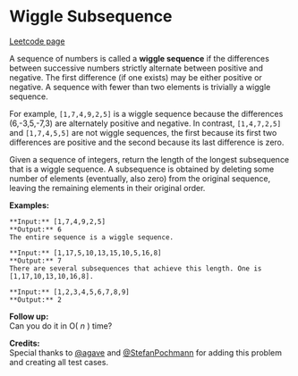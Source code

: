 # Wiggle Subsequence
[Leetcode page](https://leetcode.com/problems/wiggle-subsequence/description)

A sequence of numbers is called a **wiggle sequence** if the differences
between successive numbers strictly alternate between positive and negative.
The first difference (if one exists) may be either positive or negative. A
sequence with fewer than two elements is trivially a wiggle sequence.

For example, `[1,7,4,9,2,5]` is a wiggle sequence because the differences
(6,-3,5,-7,3) are alternately positive and negative. In contrast,
`[1,4,7,2,5]` and `[1,7,4,5,5]` are not wiggle sequences, the first because
its first two differences are positive and the second because its last
difference is zero.

Given a sequence of integers, return the length of the longest subsequence
that is a wiggle sequence. A subsequence is obtained by deleting some number
of elements (eventually, also zero) from the original sequence, leaving the
remaining elements in their original order.

**Examples:**  

    
    
    **Input:** [1,7,4,9,2,5]
    **Output:** 6
    The entire sequence is a wiggle sequence.
    
    **Input:** [1,17,5,10,13,15,10,5,16,8]
    **Output:** 7
    There are several subsequences that achieve this length. One is [1,17,10,13,10,16,8].
    
    **Input:** [1,2,3,4,5,6,7,8,9]
    **Output:** 2
    

**Follow up:**  
Can you do it in O( _n_ ) time?

**Credits:**  
Special thanks to [@agave](https://leetcode.com/agave/) and
[@StefanPochmann](https://leetcode.com/stefanpochmann/) for adding this
problem and creating all test cases.

